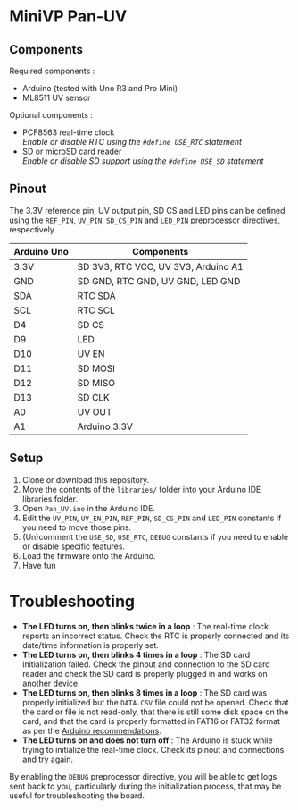 # MiniVP Pan-UV

## Components

Required components :

* Arduino (tested with Uno R3 and Pro Mini)
* ML8511 UV sensor

Optional components :

* PCF8563 real-time clock  
  *Enable or disable RTC using the `#define USE_RTC` statement*
* SD or microSD card reader  
  *Enable or disable SD support using the `#define USE_SD` statement*

## Pinout

The 3.3V reference pin, UV output pin, SD CS and LED pins can be defined using the `REF_PIN`, `UV_PIN`, `SD_CS_PIN` and `LED_PIN` preprocessor directives, respectively.

Arduino Uno | Components
----------- | ----------
3.3V        | SD 3V3, RTC VCC, UV 3V3, Arduino A1
GND         | SD GND, RTC GND, UV GND, LED GND
SDA         | RTC SDA
SCL         | RTC SCL
D4          | SD CS
D9          | LED
D10         | UV EN
D11         | SD MOSI
D12         | SD MISO
D13         | SD CLK
A0          | UV OUT
A1          | Arduino 3.3V

## Setup

1. Clone or download this repository.
2. Move the contents of the `libraries/` folder into your Arduino IDE libraries folder.
3. Open `Pan_UV.ino` in the Arduino IDE.
4. Edit the `UV_PIN`, `UV_EN_PIN`, `REF_PIN`, `SD_CS_PIN` and `LED_PIN` constants if you need to move those pins.
5. (Un)comment the `USE_SD`, `USE_RTC`, `DEBUG` constants if you need to enable or disable specific features.
6. Load the firmware onto the Arduino.
7. Have fun

# Troubleshooting

* **The LED turns on, then blinks twice in a loop** : The real-time clock reports an incorrect status. Check the RTC is properly connected and its date/time information is properly set.
* **The LED turns on, then blinks 4 times in a loop** : The SD card initialization failed. Check the pinout and connection to the SD card reader and check the SD card is properly plugged in and works on another device.
* **The LED turns on, then blinks 8 times in a loop** : The SD card was properly initialized but the `DATA.CSV` file could not be opened. Check that the card or file is not read-only, that there is still some disk space on the card, and that the card is properly formatted in FAT16 or FAT32 format as per the [Arduino recommendations](https://www.arduino.cc/en/Reference/SDCardNotes).
* **The LED turns on and does not turn off** : The Arduino is stuck while trying to initialize the real-time clock. Check its pinout and connections and try again.

By enabling the `DEBUG` preprocessor directive, you will be able to get logs sent back to you, particularly during the initialization process, that may be useful for troubleshooting the board.
